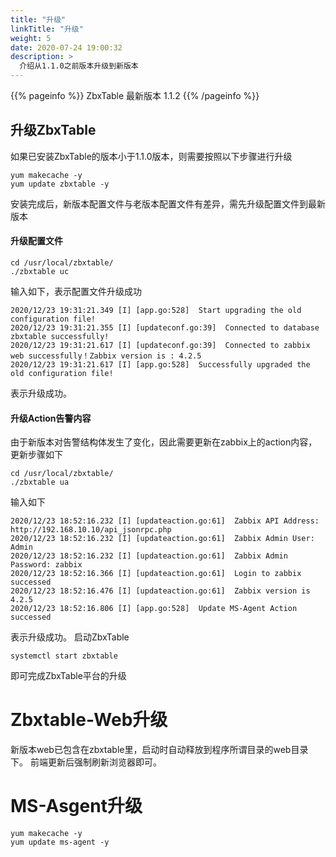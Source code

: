 ```yaml
---
title: "升级"
linkTitle: "升级"
weight: 5
date: 2020-07-24 19:00:32
description: >
  介绍从1.1.0之前版本升级到新版本
---
```


{{% pageinfo %}}
ZbxTable 最新版本 1.1.2
{{% /pageinfo %}}
## 升级ZbxTable

如果已安装ZbxTable的版本小于1.1.0版本，则需要按照以下步骤进行升级
```
yum makecache -y
yum update zbxtable -y
```
安装完成后，新版本配置文件与老版本配置文件有差异，需先升级配置文件到最新版本
#### 升级配置文件
```
cd /usr/local/zbxtable/
./zbxtable uc
```
输入如下，表示配置文件升级成功
```
2020/12/23 19:31:21.349 [I] [app.go:528]  Start upgrading the old configuration file!
2020/12/23 19:31:21.355 [I] [updateconf.go:39]  Connected to database zbxtable successfully!
2020/12/23 19:31:21.617 [I] [updateconf.go:39]  Connected to zabbix web successfully！Zabbix version is : 4.2.5
2020/12/23 19:31:21.617 [I] [app.go:528]  Successfully upgraded the old configuration file!
```
表示升级成功。
#### 升级Action告警内容
由于新版本对告警结构体发生了变化，因此需要更新在zabbix上的action内容，更新步骤如下
```
cd /usr/local/zbxtable/
./zbxtable ua
```
输入如下
```
2020/12/23 18:52:16.232 [I] [updateaction.go:61]  Zabbix API Address: http://192.168.10.10/api_jsonrpc.php
2020/12/23 18:52:16.232 [I] [updateaction.go:61]  Zabbix Admin User: Admin
2020/12/23 18:52:16.232 [I] [updateaction.go:61]  Zabbix Admin Password: zabbix
2020/12/23 18:52:16.366 [I] [updateaction.go:61]  Login to zabbix successed
2020/12/23 18:52:16.476 [I] [updateaction.go:61]  Zabbix version is 4.2.5
2020/12/23 18:52:16.806 [I] [app.go:528]  Update MS-Agent Action successed
```
表示升级成功。
启动ZbxTable
```
systemctl start zbxtable
```
即可完成ZbxTable平台的升级
# Zbxtable-Web升级
新版本web已包含在zbxtable里，启动时自动释放到程序所谓目录的web目录下。
前端更新后强制刷新浏览器即可。
# MS-Asgent升级
```
yum makecache -y
yum update ms-agent -y
```